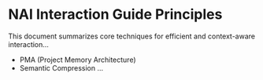 # NAI Interaction Guide Principles

This document summarizes core techniques for efficient and context-aware interaction...
- PMA (Project Memory Architecture)
- Semantic Compression
...